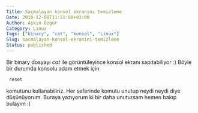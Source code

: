 ```yaml
---
Title: Saçmalayan konsol ekranını temizleme
Date: 2010-12-08T11:51:00+03:00
Author: Aşkın Özgür
Category: Linux
Tags: ["binary", "cat", "konsol", "Linux"]
Slug: sacmalayan-konsol-ekranini-temizleme
Status: published
---
```


Bir binary dosyayı *cat* ile görüntüleyince konsol ekranı sapıtabiliyor :) Böyle bir durumda konsolu adam etmek için

```bash
 reset
```

komutunu kullanabiliriz. Her seferinde komutu unutup neydi neydi diye düşünüyorum. Buraya yazıyorum ki bir daha unutursam hemen bakıp bulayım :)
